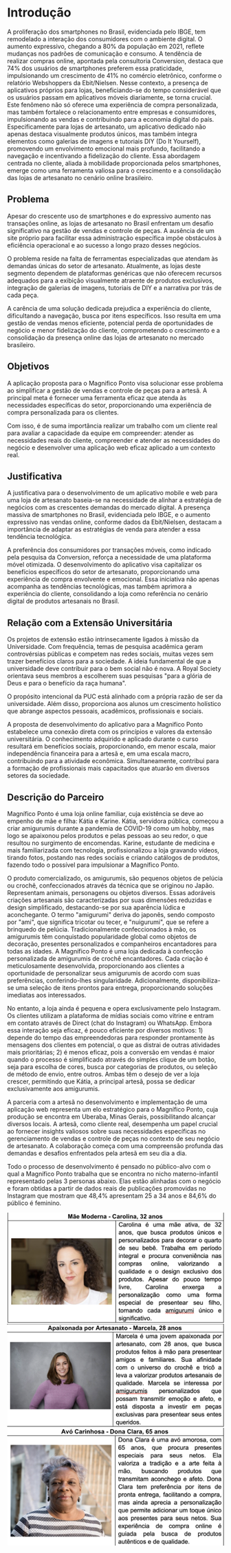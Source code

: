 # Introdução

A proliferação dos smartphones no Brasil, evidenciada pelo IBGE, tem remodelado a interação dos consumidores com o ambiente digital. O aumento expressivo, chegando a 80% da população em 2021, reflete mudanças nos padrões de comunicação e consumo. A tendência de realizar compras online, apontada pela consultoria Conversion, destaca que 74% dos usuários de smartphones preferem essa praticidade, impulsionando um crescimento de 41% no comércio eletrônico, conforme o relatório Webshoppers da Ebit/Nielsen. Nesse contexto, a presença de aplicativos próprios para lojas, beneficiando-se do tempo considerável que os usuários passam em aplicativos móveis diariamente, se torna crucial. Este fenômeno não só oferece uma experiência de compra personalizada, mas também fortalece o relacionamento entre empresas e consumidores, impulsionando as vendas e contribuindo para a economia digital do país. Especificamente para lojas de artesanato, um aplicativo dedicado não apenas destaca visualmente produtos únicos, mas também integra elementos como galerias de imagens e tutoriais DIY (Do It Yourself), promovendo um envolvimento emocional mais profundo, facilitando a navegação e incentivando a fidelização do cliente. Essa abordagem centrada no cliente, aliada à mobilidade proporcionada pelos smartphones, emerge como uma ferramenta valiosa para o crescimento e a consolidação das lojas de artesanato no cenário online brasileiro.

## Problema
Apesar do crescente uso de smartphones e do expressivo aumento nas transações online, as lojas de artesanato no Brasil enfrentam um desafio significativo na gestão de vendas e controle de peças. A ausência de um site próprio para facilitar essa administração específica impõe obstáculos à eficiência operacional e ao sucesso a longo prazo desses negócios. 

O problema reside na falta de ferramentas especializadas que atendam às demandas únicas do setor de artesanato. Atualmente, as lojas deste segmento dependem de plataformas genéricas que não oferecem recursos adequados para a exibição visualmente atraente de produtos exclusivos, integração de galerias de imagens, tutoriais de DIY e a narrativa por trás de cada peça. 

A carência de uma solução dedicada prejudica a experiência do cliente, dificultando a navegação, busca por itens específicos. Isso resulta em uma gestão de vendas menos eficiente, potencial perda de oportunidades de negócio e menor fidelização do cliente, comprometendo o crescimento e a consolidação da presença online das lojas de artesanato no mercado brasileiro. 

## Objetivos

A aplicação proposta para o Magnifico Ponto visa solucionar esse problema ao simplificar a gestão de vendas e controle de peças para a artesã. A principal meta é fornecer uma ferramenta eficaz que atenda às necessidades específicas do setor, proporcionando uma experiência de compra personalizada para os clientes. 

Com isso, é de suma importância realizar um trabalho com um cliente real para avaliar a capacidade da equipe em compreender: atender as necessidades reais do cliente, compreender e atender as necessidades do negócio e desenvolver uma aplicação web eficaz aplicado a um contexto real. 

## Justificativa

A justificativa para o desenvolvimento de um aplicativo mobile e web para uma loja de artesanato baseia-se na necessidade de alinhar a estratégia de negócios com as crescentes demandas do mercado digital. A presença massiva de smartphones no Brasil, evidenciada pelo IBGE, e o aumento expressivo nas vendas online, conforme dados da Ebit/Nielsen, destacam a importância de adaptar as estratégias de venda para atender a essa tendência tecnológica. 

A preferência dos consumidores por transações móveis, como indicado pela pesquisa da Conversion, reforça a necessidade de uma plataforma móvel otimizada. O desenvolvimento do aplicativo visa capitalizar os benefícios específicos do setor de artesanato, proporcionando uma experiência de compra envolvente e emocional. Essa iniciativa não apenas acompanha as tendências tecnológicas, mas também aprimora a experiência do cliente, consolidando a loja como referência no cenário digital de produtos artesanais no Brasil. 

## Relação com a Extensão Universitária

Os projetos de extensão estão intrinsecamente ligados à missão da Universidade. Com frequência, temas de pesquisa acadêmica geram controvérsias públicas e competem nas redes sociais, muitas vezes sem trazer benefícios claros para a sociedade. A ideia fundamental de que a universidade deve contribuir para o bem social não é nova. A Royal Society orientava seus membros a escolherem suas pesquisas "para a glória de Deus e para o benefício da raça humana".   

O propósito intencional da PUC está alinhado com a própria razão de ser da universidade. Além disso, proporciona aos alunos um crescimento holístico que abrange aspectos pessoais, acadêmicos, profissionais e sociais.  

A proposta de desenvolvimento do aplicativo para a Magnifico Ponto estabelece uma conexão direta com os princípios e valores da extensão universitária. O conhecimento adquirido e aplicado durante o curso resultará em benefícios sociais, proporcionando, em menor escala, maior independência financeira para a artesã e, em uma escala macro, contribuindo para a atividade econômica. Simultaneamente, contribui para a formação de profissionais mais capacitados que atuarão em diversos setores da sociedade. 

## Descrição do Parceiro

Magnífico Ponto é uma loja online familiar, cuja existência se deve ao empenho de mãe e filha: Kátia e Karine. Kátia, servidora pública, começou a criar amigurumis durante a pandemia de COVID-19 como um hobby, mas logo se apaixonou pelos produtos e pelas pessoas ao seu redor, o que resultou no surgimento de encomendas. Karine, estudante de medicina e mais familiarizada com tecnologia, profissionalizou a loja gravando vídeos, tirando fotos, postando nas redes sociais e criando catálogos de produtos, fazendo todo o possível para impulsionar a Magnífico Ponto. 

O produto comercializado, os amigurumis, são pequenos objetos de pelúcia ou crochê, confeccionados através da técnica que se originou no Japão. Representam animais, personagens ou objetos diversos. Essas adoráveis criações artesanais são caracterizadas por suas dimensões reduzidas e design simplificado, destacando-se por sua aparência lúdica e aconchegante. O termo "amigurumi" deriva do japonês, sendo composto por "ami", que significa tricotar ou tecer, e "nuigurumi", que se refere a brinquedo de pelúcia. Tradicionalmente confeccionados à mão, os amigurumis têm conquistado popularidade global como objetos de decoração, presentes personalizados e companheiros encantadores para todas as idades. A Magnífico Ponto é uma loja dedicada à confecção personalizada de amigurumis de crochê encantadores. Cada criação é meticulosamente desenvolvida, proporcionando aos clientes a oportunidade de personalizar seus amigurumis de acordo com suas preferências, conferindo-lhes singularidade. Adicionalmente, disponibiliza-se uma seleção de itens prontos para entrega, proporcionando soluções imediatas aos interessados. 

No entanto, a loja ainda é pequena e opera exclusivamente pelo Instagram. Os clientes utilizam a plataforma de mídias sociais como vitrine e entram em contato através de Direct (chat do Instagram) ou WhatsApp. Embora essa interação seja eficaz, é pouco eficiente por diversos motivos: 1) depende do tempo das empreendedoras para responder prontamente às mensagens dos clientes em potencial, o que as distrai de outras atividades mais prioritárias; 2) é menos eficaz, pois a conversão em vendas é maior quando o processo é simplificado através do simples clique de um botão, seja para escolha de cores, busca por categorias de produtos, ou seleção de método de envio, entre outros. Ambas têm o desejo de ver a loja crescer, permitindo que Kátia, a principal artesã, possa se dedicar exclusivamente aos amigurumis. 

A parceria com a artesã no desenvolvimento e implementação de uma aplicação web representa um elo estratégico para o Magnífico Ponto, cuja produção se encontra em Uberaba, Minas Gerais, possibilitando alcançar diversos locais. A artesã, como cliente real, desempenha um papel crucial ao fornecer insights valiosos sobre suas necessidades específicas no gerenciamento de vendas e controle de peças no contexto de seu negócio de artesanato. A colaboração começa com uma compreensão profunda das demandas e desafios enfrentados pela artesã em seu dia a dia. 

Todo o processo de desenvolvimento é pensado no público-alvo com o qual a Magnífico Ponto trabalha que se encontra no nicho materno-infantil representado pelas 3 personas abaixo. Elas estão alinhadas com o negócio e foram obtidas a partir de dados reais de publicações promovidas no Instagram que mostram que 48,4% apresentam 25 a 34 anos e 84,6% do público é feminino. 



![Persona 01](https://github.com/ICEI-PUC-Minas-PMV-ADS/pmv-ads-2024-1-e5-proj-empext-t2-magnifico-ponto/blob/4be0c842df3959dd8539cff43ac982ae8cea8796/documentos/img/persona_01.png)
![Persona 02](https://github.com/ICEI-PUC-Minas-PMV-ADS/pmv-ads-2024-1-e5-proj-empext-t2-magnifico-ponto/blob/4be0c842df3959dd8539cff43ac982ae8cea8796/documentos/img/persona_02.png)
![Persona 03](https://github.com/ICEI-PUC-Minas-PMV-ADS/pmv-ads-2024-1-e5-proj-empext-t2-magnifico-ponto/blob/4be0c842df3959dd8539cff43ac982ae8cea8796/documentos/img/persona_03.png)



